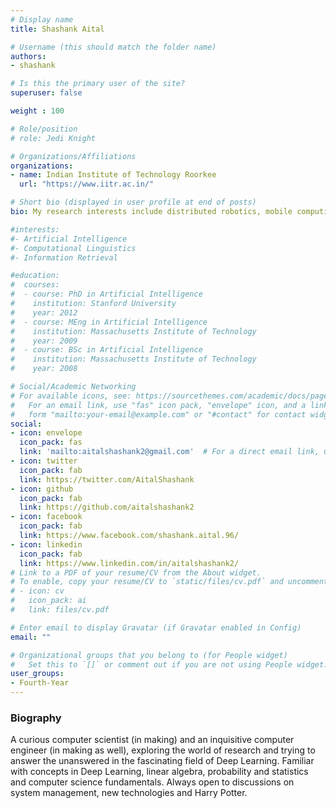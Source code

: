 ```yaml
---
# Display name
title: Shashank Aital

# Username (this should match the folder name)
authors:
- shashank

# Is this the primary user of the site?
superuser: false

weight : 100

# Role/position
# role: Jedi Knight

# Organizations/Affiliations
organizations:
- name: Indian Institute of Technology Roorkee
  url: "https://www.iitr.ac.in/"

# Short bio (displayed in user profile at end of posts)
bio: My research interests include distributed robotics, mobile computing and programmable matter.

#interests:
#- Artificial Intelligence
#- Computational Linguistics
#- Information Retrieval

#education:
#  courses:
#  - course: PhD in Artificial Intelligence
#    institution: Stanford University
#    year: 2012
#  - course: MEng in Artificial Intelligence
#    institution: Massachusetts Institute of Technology
#    year: 2009
#  - course: BSc in Artificial Intelligence
#    institution: Massachusetts Institute of Technology
#    year: 2008

# Social/Academic Networking
# For available icons, see: https://sourcethemes.com/academic/docs/page-builder/#icons
#   For an email link, use "fas" icon pack, "envelope" icon, and a link in the
#   form "mailto:your-email@example.com" or "#contact" for contact widget.
social:
- icon: envelope
  icon_pack: fas
  link: 'mailto:aitalshashank2@gmail.com'  # For a direct email link, use "mailto:test@example.org".
- icon: twitter
  icon_pack: fab
  link: https://twitter.com/AitalShashank
- icon: github
  icon_pack: fab
  link: https://github.com/aitalshashank2
- icon: facebook
  icon_pack: fab
  link: https://www.facebook.com/shashank.aital.96/
- icon: linkedin
  icon_pack: fab
  link: https://www.linkedin.com/in/aitalshashank2/
# Link to a PDF of your resume/CV from the About widget.
# To enable, copy your resume/CV to `static/files/cv.pdf` and uncomment the lines below.
# - icon: cv
#   icon_pack: ai
#   link: files/cv.pdf

# Enter email to display Gravatar (if Gravatar enabled in Config)
email: ""

# Organizational groups that you belong to (for People widget)
#   Set this to `[]` or comment out if you are not using People widget.
user_groups:
- Fourth-Year
---
```


### Biography

A curious computer scientist (in making) and an inquisitive computer engineer (in making as well), exploring the world of research and trying to answer the unanswered in the fascinating field of Deep Learning. Familiar with concepts in Deep Learning, linear algebra, probability and statistics and computer science fundamentals. Always open to discussions on system management, new technologies and Harry Potter.
